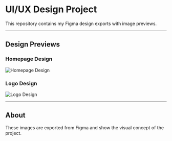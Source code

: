 # UI/UX Design Project

This repository contains my Figma design exports with image previews.

---

## Design Previews

### Homepage Design

![Homepage Design](./homepage_design.png)

### Logo Design

![Logo Design](./logo_design.svg)

---

## About

These images are exported from Figma and show the visual concept of the project.
